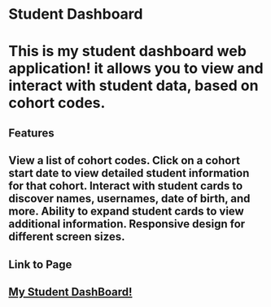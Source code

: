 <h1>Student Dashboard<h1>

This is my student dashboard web application! it allows you to view and interact with student data, based on cohort codes.

<h2>Features<h2>
View a list of cohort codes.
Click on a cohort start date to view detailed student information for that cohort.
Interact with student cards to discover names, usernames, date of birth, and more.
Ability to expand student cards to view additional information.
Responsive design for different screen sizes.

<h2>Link to Page<h2>

<a href="https://splendorous-pony-08cd26.netlify.app/">My Student DashBoard!</a>